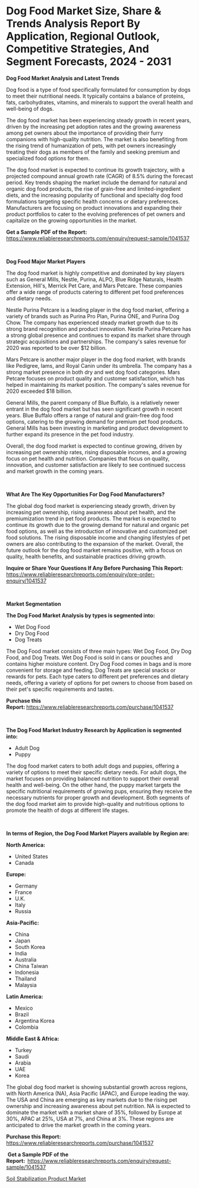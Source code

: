 <p><h1>Dog Food Market Size, Share & Trends Analysis Report By Application, Regional Outlook, Competitive Strategies, And Segment Forecasts, 2024 - 2031</h1></p><p><strong>Dog Food Market Analysis and Latest Trends</strong></p>
<p><p>Dog food is a type of food specifically formulated for consumption by dogs to meet their nutritional needs. It typically contains a balance of proteins, fats, carbohydrates, vitamins, and minerals to support the overall health and well-being of dogs.</p><p>The dog food market has been experiencing steady growth in recent years, driven by the increasing pet adoption rates and the growing awareness among pet owners about the importance of providing their furry companions with high-quality nutrition. The market is also benefiting from the rising trend of humanization of pets, with pet owners increasingly treating their dogs as members of the family and seeking premium and specialized food options for them.</p><p>The dog food market is expected to continue its growth trajectory, with a projected compound annual growth rate (CAGR) of 8.5% during the forecast period. Key trends shaping the market include the demand for natural and organic dog food products, the rise of grain-free and limited-ingredient diets, and the increasing popularity of functional and specialty dog food formulations targeting specific health concerns or dietary preferences. Manufacturers are focusing on product innovations and expanding their product portfolios to cater to the evolving preferences of pet owners and capitalize on the growing opportunities in the market.</p></p>
<p><strong>Get a Sample PDF of the Report:&nbsp;</strong> <a href="https://www.reliableresearchreports.com/enquiry/request-sample/1041537">https://www.reliableresearchreports.com/enquiry/request-sample/1041537</a></p>
<p>&nbsp;</p>
<p><strong>Dog Food Major Market Players</strong></p>
<p><p>The dog food market is highly competitive and dominated by key players such as General Mills, Nestle, Purina, ALPO, Blue Ridge Naturals, Health Extension, Hill's, Merrick Pet Care, and Mars Petcare. These companies offer a wide range of products catering to different pet food preferences and dietary needs.</p><p>Nestle Purina Petcare is a leading player in the dog food market, offering a variety of brands such as Purina Pro Plan, Purina ONE, and Purina Dog Chow. The company has experienced steady market growth due to its strong brand recognition and product innovation. Nestle Purina Petcare has a strong global presence and continues to expand its market share through strategic acquisitions and partnerships. The company's sales revenue for 2020 was reported to be over $12 billion.</p><p>Mars Petcare is another major player in the dog food market, with brands like Pedigree, Iams, and Royal Canin under its umbrella. The company has a strong market presence in both dry and wet dog food categories. Mars Petcare focuses on product quality and customer satisfaction, which has helped in maintaining its market position. The company's sales revenue for 2020 exceeded $18 billion.</p><p>General Mills, the parent company of Blue Buffalo, is a relatively newer entrant in the dog food market but has seen significant growth in recent years. Blue Buffalo offers a range of natural and grain-free dog food options, catering to the growing demand for premium pet food products. General Mills has been investing in marketing and product development to further expand its presence in the pet food industry.</p><p>Overall, the dog food market is expected to continue growing, driven by increasing pet ownership rates, rising disposable incomes, and a growing focus on pet health and nutrition. Companies that focus on quality, innovation, and customer satisfaction are likely to see continued success and market growth in the coming years.</p></p>
<p>&nbsp;</p>
<p><strong>What Are The Key Opportunities For Dog Food Manufacturers?</strong></p>
<p><p>The global dog food market is experiencing steady growth, driven by increasing pet ownership, rising awareness about pet health, and the premiumization trend in pet food products. The market is expected to continue its growth due to the growing demand for natural and organic pet food options, as well as the introduction of innovative and customized pet food solutions. The rising disposable income and changing lifestyles of pet owners are also contributing to the expansion of the market. Overall, the future outlook for the dog food market remains positive, with a focus on quality, health benefits, and sustainable practices driving growth.</p></p>
<p><strong>Inquire or Share Your Questions If Any Before Purchasing This Report:</strong> <a href="https://www.reliableresearchreports.com/enquiry/pre-order-enquiry/1041537">https://www.reliableresearchreports.com/enquiry/pre-order-enquiry/1041537</a></p>
<p>&nbsp;</p>
<p><strong>Market Segmentation</strong></p>
<p><strong>The Dog Food Market Analysis by types is segmented into:</strong></p>
<p><ul><li>Wet Dog Food</li><li>Dry Dog Food</li><li>Dog Treats</li></ul></p>
<p><p>The Dog Food market consists of three main types: Wet Dog Food, Dry Dog Food, and Dog Treats. Wet Dog Food is sold in cans or pouches and contains higher moisture content. Dry Dog Food comes in bags and is more convenient for storage and feeding. Dog Treats are special snacks or rewards for pets. Each type caters to different pet preferences and dietary needs, offering a variety of options for pet owners to choose from based on their pet's specific requirements and tastes.</p></p>
<p><strong>Purchase this Report:&nbsp;</strong><a href="https://www.reliableresearchreports.com/purchase/1041537">https://www.reliableresearchreports.com/purchase/1041537</a></p>
<p>&nbsp;</p>
<p><strong>The Dog Food Market Industry Research by Application is segmented into:</strong></p>
<p><ul><li>Adult Dog</li><li>Puppy</li></ul></p>
<p><p>The dog food market caters to both adult dogs and puppies, offering a variety of options to meet their specific dietary needs. For adult dogs, the market focuses on providing balanced nutrition to support their overall health and well-being. On the other hand, the puppy market targets the specific nutritional requirements of growing pups, ensuring they receive the necessary nutrients for proper growth and development. Both segments of the dog food market aim to provide high-quality and nutritious options to promote the health of dogs at different life stages.</p></p>
<p>&nbsp;</p>
<p><strong>In terms of Region, the Dog Food Market Players available by Region are:</strong></p>
<p>
    <p> <strong> North America: </strong>
        <ul>
            <li>United States</li>
            <li>Canada</li>
        </ul>
        </p> 
    <p> <strong> Europe: </strong>
        <ul>
            <li>Germany</li>
            <li>France</li>
            <li>U.K.</li>
            <li>Italy</li>
            <li>Russia</li>
        </ul>
        </p> 
    <p> <strong> Asia-Pacific: </strong>
        <ul>
            <li>China</li>
            <li>Japan</li>
            <li>South Korea</li>
            <li>India</li>
            <li>Australia</li>
            <li>China Taiwan</li>
            <li>Indonesia</li>
            <li>Thailand</li>
            <li>Malaysia</li>
        </ul>
        </p> 
    <p> <strong> Latin America: </strong>
        <ul>
            <li>Mexico</li>
            <li>Brazil</li>
            <li>Argentina Korea</li>
            <li>Colombia</li>
        </ul>
        </p> 
    <p> <strong> Middle East & Africa: </strong>
        <ul>
            <li>Turkey</li>
            <li>Saudi</li>
            <li>Arabia</li>
            <li>UAE</li>
            <li>Korea</li>
        </ul>
    </p>
    </p>
<p><p>The global dog food market is showing substantial growth across regions, with North America (NA), Asia Pacific (APAC), and Europe leading the way. The USA and China are emerging as key markets due to the rising pet ownership and increasing awareness about pet nutrition. NA is expected to dominate the market with a market share of 35%, followed by Europe at 30%, APAC at 25%, USA at 7%, and China at 3%. These regions are anticipated to drive the market growth in the coming years.</p></p>
<p><strong>Purchase this Report: </strong><a href="https://www.reliableresearchreports.com/purchase/1041537">https://www.reliableresearchreports.com/purchase/1041537</a></p>
<p>&nbsp;<strong>Get a Sample PDF of the Report:&nbsp;&nbsp;</strong><a href="https://www.reliableresearchreports.com/enquiry/request-sample/1041537">https://www.reliableresearchreports.com/enquiry/request-sample/1041537</a></p>
<p><strong></strong></p>
<p><p><a href="https://artistic-helicopter-ca9.notion.site/Soil-Stabilization-Product-Market-Size-Furnishes-Valuable-Information-Encompassing-Market-Share-Mar-94f3e3d11ab84362a32c267c87db8f16">Soil Stabilization Product Market</a></p></p>